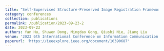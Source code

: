 ```yaml
---
title: "Self-Supervised Structure-Preserved Image Registration Framework for Multimodal Retinal Images"
category: conferences
collection: publications
permalink: /publication/2023-09-23-2
date: 2023-09-23
authors: Yan Hu, Shuwen Dong, Mingdao Gong, Qiushi Nie, Jiang Liu
venue: '2023 6th International Conference on Information Communication and Signal Processing (ICICSP)'
paperurl: 'https://ieeexplore.ieee.org/document/10390687'
---
```


